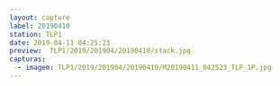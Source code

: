 ```yaml
---
layout: capture
label: 20190410
station: TLP1
date: 2019-04-11 04:25:23
preview:  TLP1/2019/201904/20190410/stack.jpg
capturas:
  - imagem: TLP1/2019/201904/20190410/M20190411_042523_TLP_1P.jpg
---
```

